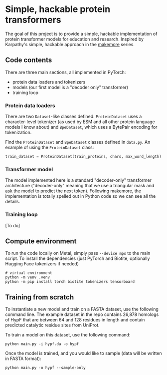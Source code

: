 # Simple, hackable protein transformers 

The goal of this project is to provide a simple, hackable implementation of protein transformer models for education and research. Inspired by Karpathy's simple, hackable approach in the [makemore](https://github.com/karpathy/makemore) series. 


## Code contents 

There are three main sections, all implemented in PyTorch:

- protein data loaders and tokenizers 
- models (our first model is a "decoder only" transformer)
- training loop 


### Protein data loaders 

There are two `Dataset`-like classes defined: `ProteinDataset` uses a character-level tokenizer (as used by ESM and all other protein language models I know about) and `BpeDataset`, which uses a BytePair encoding for tokenization. 

Find the `ProteinDataset` and `BpeDataset` classes defined in `data.py`. An example of using the `ProteinDataset` class: 

```python 
train_dataset = ProteinDataset(train_proteins, chars, max_word_length)
```

### Transformer model 

The model implemented here is a standard "decoder-only" transformer architecture
("decoder-only" meaning that we use a triangular mask and ask the model to predict
the next token). Following makemore, the implementation is totally spelled out in 
Python code so we can see all the details. 


### Training loop 

[To do]


## Compute environment 

To run the code locally on Metal, simply pass `--device mps` to the main script. 
To install the dependencies (just PyTorch and Biotite, optionally Hugging Face
tokenizers if needed)

```
# virtual environment 
python -m venv .venv 
python -m pip install torch biotite tokenizers tensorboard 
```

## Training from scratch  

To instantiate a new model and train on a FASTA dataset, use the following command line. 
The example dataset in the repo contains 26,878 homologs of HypF that are between 64 and
128 residues in length and contain predicted catalytic residue sites from UniProt. 

To train a model on this dataset, use the following command: 

```
python main.py -i hypf.da -o hypf 
```

Once the model is trained, and you would like to sample (data will be written in FASTA format):

```
python main.py -o hypf --sample-only 
```





